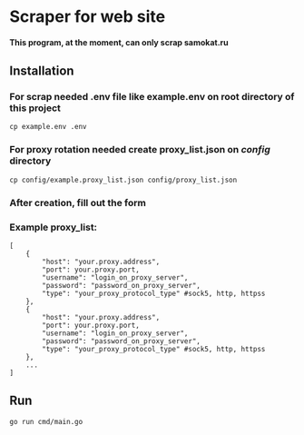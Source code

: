 # Scraper for web site
#### This program, at the moment, can only scrap samokat.ru
## Installation
### For scrap needed .env file like example.env on root directory of this project
```
cp example.env .env
```
### For proxy rotation needed create proxy_list.json on *config* directory
```
cp config/example.proxy_list.json config/proxy_list.json
```
### After creation, fill out the form
### Example proxy_list:
```
[
    {
        "host": "your.proxy.address",
        "port": your.proxy.port,
        "username": "login_on_proxy_server",
        "password": "password_on_proxy_server",
        "type": "your_proxy_protocol_type" #sock5, http, httpss
    },
    {
        "host": "your.proxy.address",
        "port": your.proxy.port,
        "username": "login_on_proxy_server",
        "password": "password_on_proxy_server",
        "type": "your_proxy_protocol_type" #sock5, http, httpss
    },
    ...
]
```

## Run
```
go run cmd/main.go
```